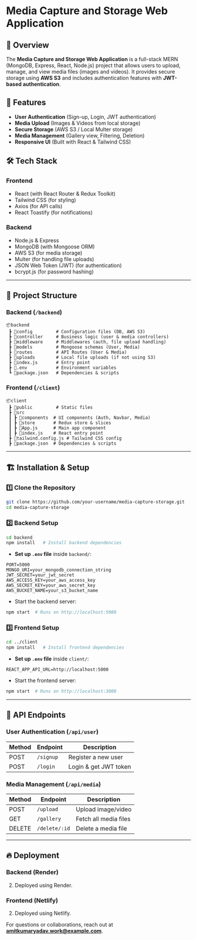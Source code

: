 # Media Capture and Storage Web Application

## 🚀 Overview
The **Media Capture and Storage Web Application** is a full-stack MERN (MongoDB, Express, React, Node.js) project that allows users to upload, manage, and view media files (images and videos). It provides secure storage using **AWS S3** and includes authentication features with **JWT-based authentication**.

## 🌟 Features
- **User Authentication** (Sign-up, Login, JWT authentication)
- **Media Upload** (Images & Videos from local storage)
- **Secure Storage** (AWS S3 / Local Multer storage)
- **Media Management** (Gallery view, Filtering, Deletion)
- **Responsive UI** (Built with React & Tailwind CSS)

## 🛠️ Tech Stack
### Frontend
- React (with React Router & Redux Toolkit)
- Tailwind CSS (for styling)
- Axios (for API calls)
- React Toastify (for notifications)

### Backend
- Node.js & Express
- MongoDB (with Mongoose ORM)
- AWS S3 (for media storage)
- Multer (for handling file uploads)
- JSON Web Token (JWT) (for authentication)
- bcrypt.js (for password hashing)

---

## 📂 Project Structure

### Backend (`/backend`)
```
📦backend
 ┣ 📂config         # Configuration files (DB, AWS S3)
 ┣ 📂controller     # Business logic (user & media controllers)
 ┣ 📂middleware     # Middlewares (auth, file upload handling)
 ┣ 📂models         # Mongoose schemas (User, Media)
 ┣ 📂routes         # API Routes (User & Media)
 ┣ 📂uploads        # Local file uploads (if not using S3)
 ┣ 📜index.js       # Entry point
 ┣ 📜.env           # Environment variables
 ┗ 📜package.json   # Dependencies & scripts
```

### Frontend (`/client`)
```
📦client
 ┣ 📂public         # Static files
 ┣ 📂src           
 ┃ ┣ 📂components  # UI components (Auth, Navbar, Media)
 ┃ ┣ 📂store       # Redux store & slices
 ┃ ┣ 📜App.js      # Main app component
 ┃ ┣ 📜index.js    # React entry point
 ┣ 📜tailwind.config.js # Tailwind CSS config
 ┣ 📜package.json  # Dependencies & scripts
```

---

## 🏗️ Installation & Setup

### 1️⃣ Clone the Repository
```sh
git clone https://github.com/your-username/media-capture-storage.git
cd media-capture-storage
```

### 2️⃣ Backend Setup
```sh
cd backend
npm install   # Install backend dependencies
```

- **Set up `.env` file** inside `backend/`:
```env
PORT=5000
MONGO_URI=your_mongodb_connection_string
JWT_SECRET=your_jwt_secret
AWS_ACCESS_KEY=your_aws_access_key
AWS_SECRET_KEY=your_aws_secret_key
AWS_BUCKET_NAME=your_s3_bucket_name
```
- Start the backend server:
```sh
npm start  # Runs on http://localhost:5000
```

### 3️⃣ Frontend Setup
```sh
cd ../client
npm install   # Install frontend dependencies
```
- **Set up `.env` file** inside `client/`:
```env
REACT_APP_API_URL=http://localhost:5000
```
- Start the frontend server:
```sh
npm start  # Runs on http://localhost:3000
```

---

## 🚀 API Endpoints

### **User Authentication** (`/api/user`)
| Method | Endpoint       | Description          |
|--------|--------------|----------------------|
| POST   | `/signup`    | Register a new user  |
| POST   | `/login`     | Login & get JWT token |

### **Media Management** (`/api/media`)
| Method | Endpoint      | Description           |
|--------|--------------|-----------------------|
| POST   | `/upload`    | Upload image/video    |
| GET    | `/gallery`   | Fetch all media files |
| DELETE | `/delete/:id`| Delete a media file   |

---

## 🔥 Deployment
### **Backend (Render)**
2. Deployed using Render.

### **Frontend (Netlify)**
2. Deployed using Netlify.

For questions or collaborations, reach out at **amitkumaryadav.work@example.com**.

